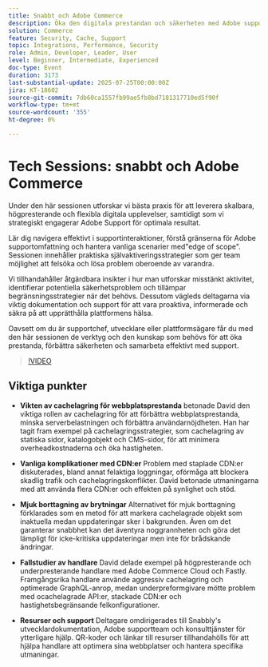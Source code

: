 ```yaml
---
title: Snabbt och Adobe Commerce
description: Öka den digitala prestandan och säkerheten med Adobe supportstrategier, cachningstips och självbetjäningsverktyg för att lyckas bättre.**
solution: Commerce
feature: Security, Cache, Support
topic: Integrations, Performance, Security
role: Admin, Developer, Leader, User
level: Beginner, Intermediate, Experienced
doc-type: Event
duration: 3173
last-substantial-update: 2025-07-25T00:00:00Z
jira: KT-18602
source-git-commit: 7db60ca1557fb99ae5fb8bd7181317710ed5f90f
workflow-type: tm+mt
source-wordcount: '355'
ht-degree: 0%

---
```



# Tech Sessions: snabbt och Adobe Commerce

Under den här sessionen utforskar vi bästa praxis för att leverera skalbara, högpresterande och flexibla digitala upplevelser, samtidigt som vi strategiskt engagerar Adobe Support för optimala resultat.

Lär dig navigera effektivt i supportinteraktioner, förstå gränserna för Adobe supportomfattning och hantera vanliga scenarier med&quot;edge of scope&quot;. Sessionen innehåller praktiska självaktiveringsstrategier som ger team möjlighet att felsöka och lösa problem oberoende av varandra.

Vi tillhandahåller åtgärdbara insikter i hur man utforskar misstänkt aktivitet, identifierar potentiella säkerhetsproblem och tillämpar begränsningsstrategier när det behövs. Dessutom vägleds deltagarna via viktig dokumentation och support för att vara proaktiva, informerade och säkra på att upprätthålla plattformens hälsa.

Oavsett om du är supportchef, utvecklare eller plattformsägare får du med den här sessionen de verktyg och den kunskap som behövs för att öka prestanda, förbättra säkerheten och samarbeta effektivt med support.

>[!VIDEO](https://video.tv.adobe.com/v/3469841/?learn=on&enablevpops)

## Viktiga punkter

* **Vikten av cachelagring för webbplatsprestanda** betonade David den viktiga rollen av cachelagring för att förbättra webbplatsprestanda, minska serverbelastningen och förbättra användarnöjdheten. Han har tagit fram exempel på cachelagringsstrategier, som cachelagring av statiska sidor, katalogobjekt och CMS-sidor, för att minimera overheadkostnaderna och öka hastigheten.

* **Vanliga komplikationer med CDN:er** Problem med staplade CDN:er diskuterades, bland annat felaktiga loggningar, oförmåga att blockera skadlig trafik och cachelagringskonflikter. David betonade utmaningarna med att använda flera CDN:er och effekten på synlighet och stöd.

* **Mjuk borttagning av brytningar** Alternativet för mjuk borttagning förklarades som en metod för att markera cachelagrade objekt som inaktuella medan uppdateringar sker i bakgrunden. Även om det garanterar snabbhet kan det äventyra noggrannheten och göra det lämpligt för icke-kritiska uppdateringar men inte för brådskande ändringar.

* **Fallstudier av handlare** David delade exempel på högpresterande och underpresterande handlare med Adobe Commerce Cloud och Fastly. Framgångsrika handlare använde aggressiv cachelagring och optimerade GraphQL-anrop, medan underpreformgivare mötte problem med ocachelagrade API:er, stackade CDN:er och hastighetsbegränsande felkonfigurationer.

* **Resurser och support** Deltagare omdirigerades till Snabbly&#39;s utvecklardokumentation, Adobe supportteam och konsulttjänster för ytterligare hjälp. QR-koder och länkar till resurser tillhandahölls för att hjälpa handlare att optimera sina webbplatser och hantera specifika utmaningar.
